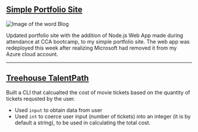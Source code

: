 ## [Simple Portfolio Site](https://bviengineer.github.io/simple-portfolio-site/)
![Image of the word Blog](https://cdn.pixabay.com/photo/2015/06/01/09/04/blog-793047_640.jpg)

Updated portfolio site with the addition of Node.js Web App made during attendance at CCA bootcamp, to my simple portfolio site. The web app was redeployed this week after realizing Microsoft had removed it from my Azure cloud account. 
<hr>

## [Treehouse TalentPath]()
Built a CLI that calcualted the cost of movie tickets based on the quantity of tickets requsted by the user. 
* Used `input` to obtain data from user 
* Used `int` to coerce user input (number of tickets) into an integer (it is by default a string), to be used in calculating the total cost.